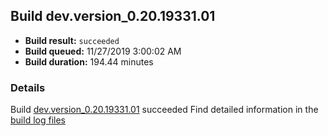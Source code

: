 ## Build dev.version_0.20.19331.01
- **Build result:** `succeeded`
- **Build queued:** 11/27/2019 3:00:02 AM
- **Build duration:** 194.44 minutes
### Details
Build [dev.version_0.20.19331.01](https://winappstudio.visualstudio.com/web/build.aspx?pcguid=a4ef43be-68ce-4195-a619-079b4d9834c2&builduri=vstfs%3a%2f%2f%2fBuild%2fBuild%2f32047) succeeded
Find detailed information in the [build log files]()
